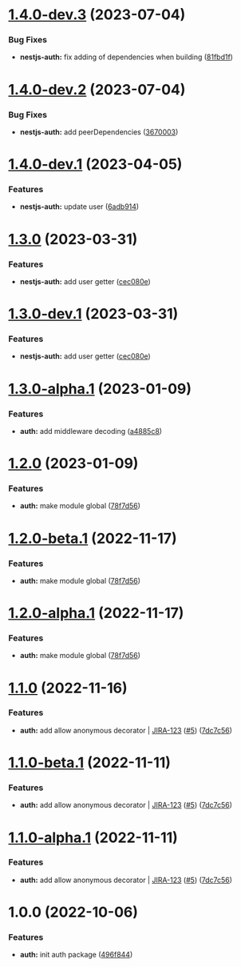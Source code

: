 # [1.4.0-dev.3](https://github.com/tsangste/nx-package-test/compare/nestjs-auth-1.4.0-dev.2...nestjs-auth-1.4.0-dev.3) (2023-07-04)


### Bug Fixes

* **nestjs-auth:** fix adding of dependencies when building ([81fbd1f](https://github.com/tsangste/nx-package-test/commit/81fbd1f5f2edac637dcd214df968f5483814698f))

# [1.4.0-dev.2](https://github.com/tsangste/nx-package-test/compare/nestjs-auth-1.4.0-dev.1...nestjs-auth-1.4.0-dev.2) (2023-07-04)


### Bug Fixes

* **nestjs-auth:** add peerDependencies ([3670003](https://github.com/tsangste/nx-package-test/commit/3670003059df029e371b085fe1fc4b29aaddbd9d))

# [1.4.0-dev.1](https://github.com/tsangste/nx-package-test/compare/nestjs-auth-1.3.0...nestjs-auth-1.4.0-dev.1) (2023-04-05)


### Features

* **nestjs-auth:** update user ([6adb914](https://github.com/tsangste/nx-package-test/commit/6adb9149c4b9237f7a5f5f55b194cac81ad1e53f))

# [1.3.0](https://github.com/tsangste/nx-package-test/compare/nestjs-auth-1.2.0...nestjs-auth-1.3.0) (2023-03-31)


### Features

* **nestjs-auth:** add user getter ([cec080e](https://github.com/tsangste/nx-package-test/commit/cec080e7ed0d60a6dc9b3e0aef96ffe48b78c8aa))

# [1.3.0-dev.1](https://github.com/tsangste/nx-package-test/compare/nestjs-auth-1.2.0...nestjs-auth-1.3.0-dev.1) (2023-03-31)


### Features

* **nestjs-auth:** add user getter ([cec080e](https://github.com/tsangste/nx-package-test/commit/cec080e7ed0d60a6dc9b3e0aef96ffe48b78c8aa))

# [1.3.0-alpha.1](https://github.com/tsangste/nx-package-test/compare/auth-1.2.0...auth-1.3.0-alpha.1) (2023-01-09)


### Features

* **auth:** add middleware decoding ([a4885c8](https://github.com/tsangste/nx-package-test/commit/a4885c8b585be22c5b377c51735473cf71efe9e1))

# [1.2.0](https://github.com/tsangste/nx-package-test/compare/auth-1.1.0...auth-1.2.0) (2023-01-09)


### Features

* **auth:** make module global ([78f7d56](https://github.com/tsangste/nx-package-test/commit/78f7d5637810d4131b670c733156baab1df1bbaf))

# [1.2.0-beta.1](https://github.com/tsangste/nx-package-test/compare/auth-1.1.0...auth-1.2.0-beta.1) (2022-11-17)


### Features

* **auth:** make module global ([78f7d56](https://github.com/tsangste/nx-package-test/commit/78f7d5637810d4131b670c733156baab1df1bbaf))

# [1.2.0-alpha.1](https://github.com/tsangste/nx-package-test/compare/auth-1.1.0...auth-1.2.0-alpha.1) (2022-11-17)


### Features

* **auth:** make module global ([78f7d56](https://github.com/tsangste/nx-package-test/commit/78f7d5637810d4131b670c733156baab1df1bbaf))

# [1.1.0](https://github.com/tsangste/nx-package-test/compare/auth-1.0.0...auth-1.1.0) (2022-11-16)


### Features

* **auth:** add allow anonymous decorator | [JIRA-123](https://test.atlassian.net/browse/JIRA-123) ([#5](https://github.com/tsangste/nx-package-test/issues/5)) ([7dc7c56](https://github.com/tsangste/nx-package-test/commit/7dc7c56c6119e4162db1987547d29a9afb15e38c))

# [1.1.0-beta.1](https://github.com/tsangste/nx-package-test/compare/auth-1.0.0...auth-1.1.0-beta.1) (2022-11-11)


### Features

* **auth:** add allow anonymous decorator | [JIRA-123](https://test.atlassian.net/browse/JIRA-123) ([#5](https://github.com/tsangste/nx-package-test/issues/5)) ([7dc7c56](https://github.com/tsangste/nx-package-test/commit/7dc7c56c6119e4162db1987547d29a9afb15e38c))

# [1.1.0-alpha.1](https://github.com/tsangste/nx-package-test/compare/auth-1.0.0...auth-1.1.0-alpha.1) (2022-11-11)


### Features

* **auth:** add allow anonymous decorator | [JIRA-123](https://test.atlassian.net/browse/JIRA-123) ([#5](https://github.com/tsangste/nx-package-test/issues/5)) ([7dc7c56](https://github.com/tsangste/nx-package-test/commit/7dc7c56c6119e4162db1987547d29a9afb15e38c))

# 1.0.0 (2022-10-06)


### Features

* **auth:** init auth package ([496f844](https://github.com/tsangste/nx-package-test/commit/496f84492c87bb11e76c0c0aae1dcda126d23d0f))
